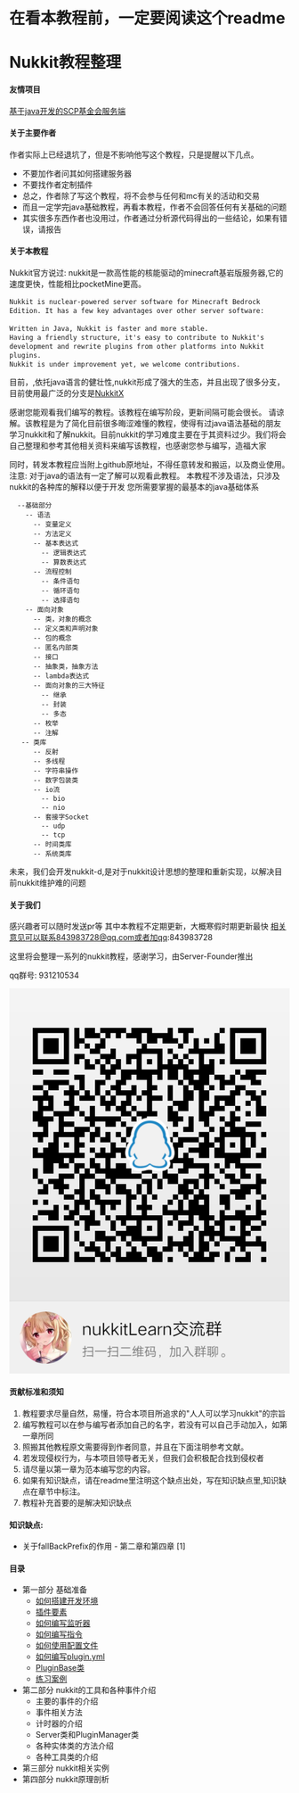 # 在看本教程前，一定要阅读这个readme
# Nukkit教程整理

#### 友情项目

[基于java开发的SCP基金会服务端](https://github.com/jsmod2-java-c/JSmod2-Core)

#### 关于主要作者

作者实际上已经退坑了，但是不影响他写这个教程，只是提醒以下几点。
- 不要加作者问其如何搭建服务器
- 不要找作者定制插件
- 总之，作者除了写这个教程，将不会参与任何和mc有关的活动和交易
- 而且一定学完java基础教程，再看本教程，作者不会回答任何有关基础的问题
- 其实很多东西作者也没用过，作者通过分析源代码得出的一些结论，如果有错误，请报告
#### 关于本教程

Nukkit官方说过: nukkit是一款高性能的核能驱动的minecraft基岩版服务器,它的
速度更快，性能相比pocketMine更高。
```
Nukkit is nuclear-powered server software for Minecraft Bedrock Edition. It has a few key advantages over other server software:

Written in Java, Nukkit is faster and more stable.
Having a friendly structure, it's easy to contribute to Nukkit's development and rewrite plugins from other platforms into Nukkit plugins.
Nukkit is under improvement yet, we welcome contributions.
```

目前，,依托java语言的健壮性,nukkit形成了强大的生态，并且出现了很多分支，目前使用最广泛的分支是[NukkitX](http://nukkitx.com)

感谢您能观看我们编写的教程。该教程在编写阶段，更新间隔可能会很长。
请谅解。该教程是为了简化目前很多晦涩难懂的教程，使得有过java语法基础的朋友
学习nukkit和了解nukkit。目前nukkit的学习难度主要在于其资料过少。我们将会
自己整理和参考其他相关资料来编写该教程，也感谢您参与编写，造福大家

同时，转发本教程应当附上github原地址，不得任意转发和搬运，以及商业使用。
注意: 对于java的语法有一定了解可以观看此教程。
本教程不涉及语法，只涉及nukkit的各种库的解释以便于开发
您所需要掌握的最基本的java基础体系
```
  --基础部分
    -- 语法
      -- 变量定义
      -- 方法定义
      -- 基本表达式
        -- 逻辑表达式
        -- 算数表达式
      -- 流程控制
        -- 条件语句
        -- 循环语句
        -- 选择语句
    -- 面向对象
      -- 类，对象的概念
      -- 定义类和声明对象
      -- 包的概念
      -- 匿名内部类
      -- 接口
      -- 抽象类，抽象方法
      -- lambda表达式
      -- 面向对象的三大特征
        -- 继承
        -- 封装
        -- 多态
      -- 枚举
      -- 注解
   -- 类库
      -- 反射
      -- 多线程
      -- 字符串操作
      -- 数字包装类
      -- io流
        -- bio
        -- nio
      -- 套接字Socket
        -- udp
        -- tcp
      -- 时间类库
      -- 系统类库

```
未来，我们会开发nukkit-d,是对于nukkit设计思想的整理和重新实现，以解决目前nukkit维护难的问题
#### 关于我们

感兴趣者可以随时发送pr等
其中本教程不定期更新，大概寒假时期更新最快
相关意见可以联系843983728@qq.com或者加qq:843983728

这里将会整理一系列的nukkit教程，感谢学习，由Server-Founder推出

qq群号: 931210534

![qq群](images/0-00.png)

#### 贡献标准和须知

1. 教程要求尽量自然，易懂，符合本项目所追求的"人人可以学习nukkit"的宗旨
2. 编写教程可以在参与编写者添加自己的名字，若没有可以自己手动加入，如第一章所同
3. 照搬其他教程原文需要得到作者同意，并且在下面注明参考文献。
4. 若发现侵权行为，与本项目领导者无关，但我们会积极配合找到侵权者
5. 请尽量以第一章为范本编写您的内容。
6. 如果有知识缺点，请在readme里注明这个缺点出处，写在知识缺点里,知识缺点在章节中标注。
7. 教程补充首要的是解决知识缺点

#### 知识缺点:
   - 关于fallBackPrefix的作用 - 第二章和第四章 [1]
#### 目录
- 第一部分 基础准备
  - [如何搭建开发环境](第一章*如何搭建环境.md)
  - [插件要素](第二章*插件要素.md)
  - [如何编写监听器](第三章*如何编写监听器.md)
  - [如何编写指令](第四章*如何编写命令.md)
  - [如何使用配置文件](第五章*如何使用配置文件.md)
  - [如何编写plugin.yml](第六章*如何编写plugin.yml.md)
  - [PluginBase类](第七章*PluginBase类.md)
  - [练习案例](第八章*案例:玩家进入信息等效果.md)
- 第二部分 nukkit的工具和各种事件介绍
  - 主要的事件的介绍
  - 事件相关方法
  - 计时器的介绍
  - Server类和PluginManager类
  - 各种实体类的方法介绍
  - 各种工具类的介绍
- 第三部分 nukkit相关实例
- 第四部分 nukkit原理剖析




